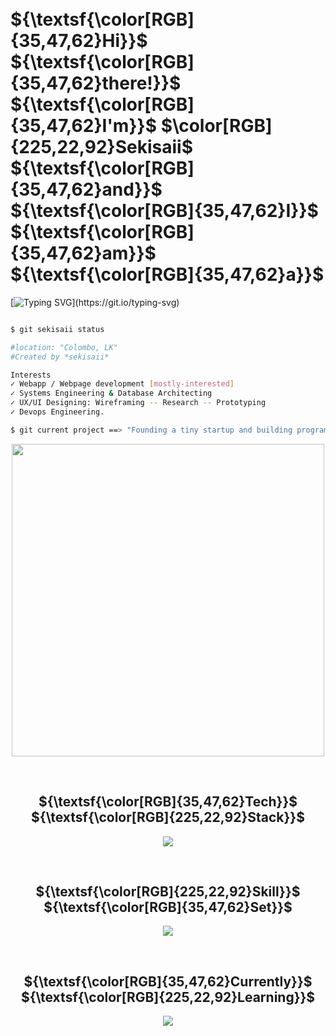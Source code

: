 <br>
<br>

# ${\textsf{\color[RGB]{35,47,62}Hi}}$ ${\textsf{\color[RGB]{35,47,62}there!}}$ ${\textsf{\color[RGB]{35,47,62}I'm}}$ $\color[RGB]{225,22,92}Sekisaii$ ${\textsf{\color[RGB]{35,47,62}and}}$ ${\textsf{\color[RGB]{35,47,62}I}}$ ${\textsf{\color[RGB]{35,47,62}am}}$ ${\textsf{\color[RGB]{35,47,62}a}}$
[![Typing SVG](https://readme-typing-svg.herokuapp.com?font=Quicksand&weight=600&pause=1000&color=E1165C&vCenter=true&random=false&width=435&lines=Full-Stack+Developer;UX/UI+Developer;Open-Source+Enthusiast;Systems+Developer;YouTuber;)](https://git.io/typing-svg)

```bash

$ git sekisaii status

#location: "Colombo, LK"
#Created by *sekisaii*

Interests
✓ Webapp / Webpage development [mostly-interested]
✓ Systems Engineering & Database Architecting
✓ UX/UI Designing: Wireframing -- Research -- Prototyping
✓ Devops Engineering.

$ git current project ==> "Founding a tiny startup and building programming skills"

```

<p align="center"> 
 <img src="https://octodex.github.com/images/dinotocat.png" width="500" width="500" /> 
</p>

<br>
<h2 align="center">
 ${\textsf{\color[RGB]{35,47,62}Tech}}$ ${\textsf{\color[RGB]{225,22,92}Stack}}$
</h2>

<p align="center">
  <a href="https://skillicons.dev">
    <img src="https://skills.thijs.gg/icons?i=react,nodejs,ts,js,express,php,c,css,graphql,postgres,mysql,mongodb,sentry,git,bash,docker,aws,cloudflare,&theme=light&perline=6" />
  </a>
</p>

<br>
<h2 align="center">
 ${\textsf{\color[RGB]{225,22,92}Skill}}$ ${\textsf{\color[RGB]{35,47,62}Set}}$
</h2>

<p align="center">
  <a href="https://skillicons.dev">
    <img src="https://skills.thijs.gg/icons?i=figma,vscode,vite,sqlite,powershell,wordpress,octave,tailwind,materialui,html,ps,ae,au,ai&theme=light&perline=7" />
  </a>
</p>

<br>
<h2 align="center">
 ${\textsf{\color[RGB]{35,47,62}Currently}}$ ${\textsf{\color[RGB]{225,22,92}Learning}}$
</h2>

<p align="center">
  <a href="https://skillicons.dev">
    <img src="https://skills.thijs.gg/icons?i=workers,docker,aws,gcp,terraform&theme=light&perline=10" />
  </a>
</p>
<br>
<br>
